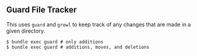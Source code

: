 ## Guard File Tracker

This uses `guard` and `growl` to keep track of any changes that are made in a given directory.

```
$ bundle exec guard # only additions
$ bundle exec guard # additions, moves, and deletions
```